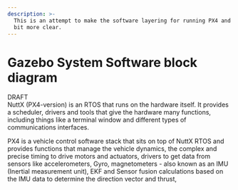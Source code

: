 ```yaml
---
description: >-
  This is an attempt to make the software layering for running PX4 and Gazebo a
  bit more clear.
---
```


# Gazebo System Software block diagram

DRAFT  
NuttX \(PX4-version\) is an RTOS that runs on the hardware itself. It provides a scheduler, drivers and tools that give the hardware many functions, including things like a terminal window and different types of communications interfaces.

PX4 is a vehicle control software stack that sits on top of NuttX RTOS and provides functions that manage the vehicle dynamics, the complex and precise timing to drive motors and actuators, drivers to get data from sensors like accelerometers, Gyro, magnetometers - also known as an IMU \(Inertial measurement unit\), EKF and Sensor fusion calculations based on the IMU data to determine the direction vector and thrust, 

